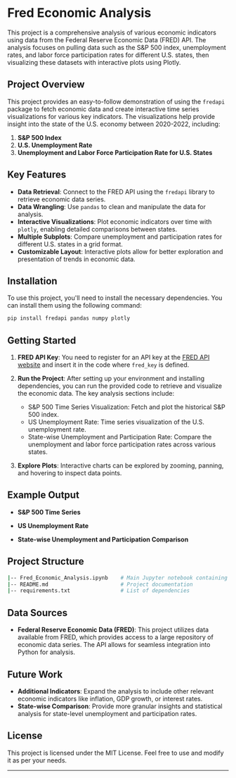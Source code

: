 # Fred Economic Analysis

This project is a comprehensive analysis of various economic indicators using data from the Federal Reserve Economic Data (FRED) API. The analysis focuses on pulling data such as the S&P 500 index, unemployment rates, and labor force participation rates for different U.S. states, then visualizing these datasets with interactive plots using Plotly.

## Project Overview

This project provides an easy-to-follow demonstration of using the `fredapi` package to fetch economic data and create interactive time series visualizations for various key indicators. The visualizations help provide insight into the state of the U.S. economy between 2020-2022, including:

1. **S&P 500 Index**
2. **U.S. Unemployment Rate**
3. **Unemployment and Labor Force Participation Rate for U.S. States**

## Key Features

- **Data Retrieval**: Connect to the FRED API using the `fredapi` library to retrieve economic data series.
- **Data Wrangling**: Use `pandas` to clean and manipulate the data for analysis.
- **Interactive Visualizations**: Plot economic indicators over time with `plotly`, enabling detailed comparisons between states.
- **Multiple Subplots**: Compare unemployment and participation rates for different U.S. states in a grid format.
- **Customizable Layout**: Interactive plots allow for better exploration and presentation of trends in economic data.

## Installation

To use this project, you'll need to install the necessary dependencies. You can install them using the following command:

```bash
pip install fredapi pandas numpy plotly
```

## Getting Started

1. **FRED API Key**: You need to register for an API key at the [FRED API website](https://fred.stlouisfed.org/) and insert it in the code where `fred_key` is defined.

2. **Run the Project**: After setting up your environment and installing dependencies, you can run the provided code to retrieve and visualize the economic data. The key analysis sections include:
   - S&P 500 Time Series Visualization: Fetch and plot the historical S&P 500 index.
   - US Unemployment Rate: Time series visualization of the U.S. unemployment rate.
   - State-wise Unemployment and Participation Rate: Compare the unemployment and labor force participation rates across various states.

3. **Explore Plots**: Interactive charts can be explored by zooming, panning, and hovering to inspect data points.

## Example Output

- **S&P 500 Time Series**
  

- **US Unemployment Rate**
  

- **State-wise Unemployment and Participation Comparison**


## Project Structure

```bash
|-- Fred_Economic_Analysis.ipynb    # Main Jupyter notebook containing the analysis
|-- README.md                       # Project documentation
|-- requirements.txt                # List of dependencies
```

## Data Sources

- **Federal Reserve Economic Data (FRED)**: This project utilizes data available from FRED, which provides access to a large repository of economic data series. The API allows for seamless integration into Python for analysis.

## Future Work

- **Additional Indicators**: Expand the analysis to include other relevant economic indicators like inflation, GDP growth, or interest rates.
- **State-wise Comparison**: Provide more granular insights and statistical analysis for state-level unemployment and participation rates.

## License

This project is licensed under the MIT License. Feel free to use and modify it as per your needs.

---
